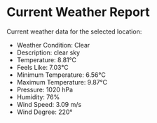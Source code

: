 # Current Weather Report
Current weather data for the selected location:
- Weather Condition: Clear
- Description: clear sky
- Temperature: 8.81°C
- Feels Like: 7.03°C
- Minimum Temperature: 6.56°C
- Maximum Temperature: 9.87°C
- Pressure: 1020 hPa
- Humidity: 76%
- Wind Speed: 3.09 m/s
- Wind Degree: 220°
